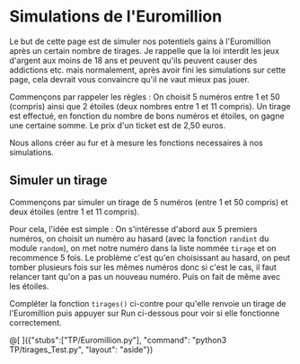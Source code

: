 # Simulations de l'Euromillion

Le but de cette page est de simuler nos potentiels gains à l'Euromillion après un certain nombre de tirages. Je rappelle que la loi interdit les jeux d'argent aux moins de 18 ans et peuvent qu'ils peuvent causer des addictions etc. mais normalement, après avoir fini les simulations sur cette page, cela devrait vous convaincre qu'il ne vaut mieux pas jouer.

Commençons par rappeler les règles : On choisit 5 numéros entre 1 et 50 (compris) ainsi que 2 étoiles (deux nombres entre 1 et 11 compris). Un tirage est effectué, en fonction du nombre de bons numéros et étoiles, on gagne une certaine somme. Le prix d'un ticket est de 2,50 euros.

Nous allons créer au fur et à mesure les fonctions necessaires à nos simulations.

## Simuler un tirage

Commençons par simuler un tirage de 5 numéros (entre 1 et 50 compris) et deux étoiles (entre 1 et 11 compris).

Pour cela, l'idée est simple : On s'intéresse d'abord aux 5 premiers numéros, on choisit un numéro au hasard (avec la fonction `randint` du module `random`), on met notre numéro dans la liste nommée `tirage` et on recommence 5 fois. Le problème c'est qu'en choisissant au hasard, on peut tomber plusieurs fois sur les mêmes numéros donc si c'est le cas, il faut relancer tant qu'on a pas un nouveau numéro. Puis on fait de même avec les étoiles.

Compléter la fonction `tirages()` ci-contre pour qu'elle renvoie un tirage de l'Euromillion puis appuyer sur Run ci-dessous pour voir si elle fonctionne correctement.

@[ ]({"stubs":["TP/Euromillion.py"], "command": "python3 TP/tirages_Test.py", "layout": "aside"})


